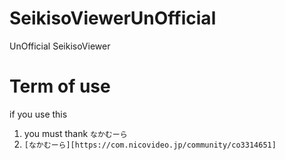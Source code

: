 # SeikisoViewerUnOfficial
UnOfficial SeikisoViewer

# Term of use
if you use this
1. you must thank `なかむーら`
2. `[なかむーら][https://com.nicovideo.jp/community/co3314651]`
